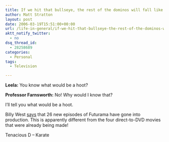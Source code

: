 ```yaml
---
title: If we hit that bullseye, the rest of the dominos will fall like a house of cards. Checkmate.
author: Matt Stratton
layout: post
date: 2006-03-19T15:51:00+00:00
url: /life-in-general/if-we-hit-that-bullseye-the-rest-of-the-dominos-will-fall-like-a-house-of-cards-checkmate
aktt_notify_twitter:
  - no
dsq_thread_id:
  - 28258689
categories:
  - Personal
tags:
  - Television

---
```

**Leela:** You know what would be a hoot?
  
**Professor Farnsworth:** No! Why would I know that?

I&#8217;ll tell you what would be a hoot.

Billy West [says][1] that 26 new episodes of Futurama have gone into production. This is apparently different from the four direct-to-DVD movies that were already being made!

<span class="xj_itms"><a href="https://www.itunes.com"><img src="https://ax.phobos.apple.com.edgesuite.net/images/iTunes.gif" border="0" alt="" /></a>Tenacious D &#8211; Karate</span>

 [1]: https://www.billywest.com/forum/forum_posts.asp?TID=2011&PN=1
